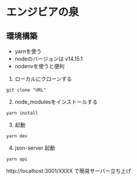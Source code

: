 # エンジビアの泉

## 環境構築
- yarnを使う
- nodeのバージョンは v14.15.1
- nodenvを使うと便利

1. ローカルにクローンする
```git
git clone "URL"
```
2. node_modulesをインストールする
```yarn
yarn install
```
3. 起動
```yarn
yarn dev
```
4. json-server 起動  
```
yarn api
```
http://localhost:3001/XXXX で簡易サーバー立ち上げ
